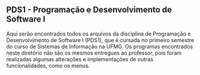 ## PDS1 - Programação e Desenvolvimento de Software I
Aqui serão encontrados todos os arquivos da disciplina de Programação e Desenvolvimento de Software I (PDS1), que é cursada no primeiro semestre do curso de Sistemas de Informação na UFMG. Os programas encontrados neste diretório não são os mesmos entregues ao professor, pois foram realizadas algumas alterações e implementações de outras funcionalidades, como os menus.
